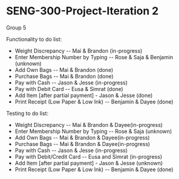 # SENG-300-Project-Iteration 2
Group 5

Functionality to do list:
* Weight Discrepancy -- Mai & Brandon (in-progress)
* Enter Membership Number by Typing -- Rose & Saja & Benjamin (unknown)
* Add Own Bags -- Mai & Brandon (done)
* Purchase Bags -- Mai & Brandon (done)
* Pay with Cash -- Jason & Jesse (in-progress)
* Pay with Debit Card -- Eusa & Simrat (done)
* Add Item [after partial payment] - Jason & Jesse (done)
* Print Receipt (Low Paper & Low Ink) -- Benjamin & Dayee (done)


Testing to do list: 
* Weight Discrepancy -- Mai & Brandon & Dayee(in-progress)
* Enter Membership Number by Typing -- Rose & Saja (unknown)
* Add Own Bags -- Mai & Brandon & Dayee(in-progress)
* Purchase Bags -- Mai & Brandon & Dayee(in-progress) 
* Pay with Cash -- Jason & Jesse (in-progress)
* Pay with Debit/Credit Card -- Eusa  and Simrat (in-progress)
* Add Item [after partial payment] - Jason & Jesse (unknown)
* Print Receipt (Low Paper & Low Ink) -- Benjamin & Dayee (done)
